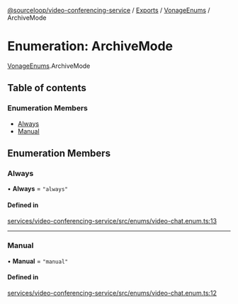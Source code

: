 [@sourceloop/video-conferencing-service](../README.md) / [Exports](../modules.md) / [VonageEnums](../modules/VonageEnums.md) / ArchiveMode

# Enumeration: ArchiveMode

[VonageEnums](../modules/VonageEnums.md).ArchiveMode

## Table of contents

### Enumeration Members

- [Always](VonageEnums.ArchiveMode.md#always)
- [Manual](VonageEnums.ArchiveMode.md#manual)

## Enumeration Members

### Always

• **Always** = ``"always"``

#### Defined in

[services/video-conferencing-service/src/enums/video-chat.enum.ts:13](https://github.com/sourcefuse/loopback4-microservice-catalog/blob/00e854d46/services/video-conferencing-service/src/enums/video-chat.enum.ts#L13)

___

### Manual

• **Manual** = ``"manual"``

#### Defined in

[services/video-conferencing-service/src/enums/video-chat.enum.ts:12](https://github.com/sourcefuse/loopback4-microservice-catalog/blob/00e854d46/services/video-conferencing-service/src/enums/video-chat.enum.ts#L12)
